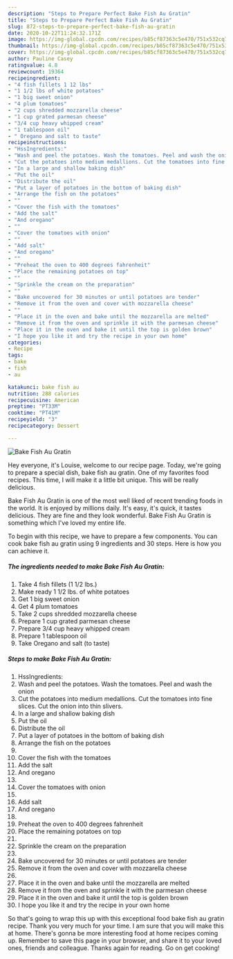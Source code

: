 ```yaml
---
description: "Steps to Prepare Perfect Bake Fish Au Gratin"
title: "Steps to Prepare Perfect Bake Fish Au Gratin"
slug: 872-steps-to-prepare-perfect-bake-fish-au-gratin
date: 2020-10-22T11:24:32.171Z
image: https://img-global.cpcdn.com/recipes/b85cf87363c5e470/751x532cq70/bake-fish-au-gratin-recipe-main-photo.jpg
thumbnail: https://img-global.cpcdn.com/recipes/b85cf87363c5e470/751x532cq70/bake-fish-au-gratin-recipe-main-photo.jpg
cover: https://img-global.cpcdn.com/recipes/b85cf87363c5e470/751x532cq70/bake-fish-au-gratin-recipe-main-photo.jpg
author: Pauline Casey
ratingvalue: 4.8
reviewcount: 19364
recipeingredient:
- "4 fish fillets 1 12 lbs"
- "1 1/2 lbs of white potatoes"
- "1 big sweet onion"
- "4 plum tomatoes"
- "2 cups shredded mozzarella cheese"
- "1 cup grated parmesan cheese"
- "3/4 cup heavy whipped cream"
- "1 tablespoon oil"
- " Oregano and salt to taste"
recipeinstructions:
- "HssIngredients:"
- "Wash and peel the potatoes. Wash the tomatoes. Peel and wash the onion"
- "Cut the potatoes into medium medallions. Cut the tomatoes into fine slices. Cut the onion into thin slivers."
- "In a large and shallow baking dish"
- "Put the oil"
- "Distribute the oil"
- "Put a layer of potatoes in the bottom of baking dish"
- "Arrange the fish on the potatoes"
- ""
- "Cover the fish with the tomatoes"
- "Add the salt"
- "And oregano"
- ""
- "Cover the tomatoes with onion"
- ""
- "Add salt"
- "And oregano"
- ""
- "Preheat the oven to 400 degrees fahrenheit"
- "Place the remaining potatoes on top"
- ""
- "Sprinkle the cream on the preparation"
- ""
- "Bake uncovered for 30 minutes or until potatoes are tender"
- "Remove it from the oven and cover with mozzarella cheese"
- ""
- "Place it in the oven and bake until the mozzarella are melted"
- "Remove it from the oven and sprinkle it with the parmesan cheese"
- "Place it in the oven and bake it until the top is golden brown"
- "I hope you like it and try the recipe in your own home"
categories:
- Recipe
tags:
- bake
- fish
- au

katakunci: bake fish au 
nutrition: 288 calories
recipecuisine: American
preptime: "PT33M"
cooktime: "PT41M"
recipeyield: "3"
recipecategory: Dessert

---
```



![Bake Fish Au Gratin](https://img-global.cpcdn.com/recipes/b85cf87363c5e470/751x532cq70/bake-fish-au-gratin-recipe-main-photo.jpg)

Hey everyone, it's Louise, welcome to our recipe page. Today, we're going to prepare a special dish, bake fish au gratin. One of my favorites food recipes. This time, I will make it a little bit unique. This will be really delicious.



Bake Fish Au Gratin is one of the most well liked of recent trending foods in the world. It is enjoyed by millions daily. It's easy, it's quick, it tastes delicious. They are fine and they look wonderful. Bake Fish Au Gratin is something which I've loved my entire life.


To begin with this recipe, we have to prepare a few components. You can cook bake fish au gratin using 9 ingredients and 30 steps. Here is how you can achieve it.

<!--inarticleads1-->

##### The ingredients needed to make Bake Fish Au Gratin:

1. Take 4 fish fillets (1 1/2 lbs.)
1. Make ready 1 1/2 lbs. of white potatoes
1. Get 1 big sweet onion
1. Get 4 plum tomatoes
1. Take 2 cups shredded mozzarella cheese
1. Prepare 1 cup grated parmesan cheese
1. Prepare 3/4 cup heavy whipped cream
1. Prepare 1 tablespoon oil
1. Take  Oregano and salt (to taste)




<!--inarticleads2-->

##### Steps to make Bake Fish Au Gratin:

1. HssIngredients:
1. Wash and peel the potatoes. Wash the tomatoes. Peel and wash the onion
1. Cut the potatoes into medium medallions. Cut the tomatoes into fine slices. Cut the onion into thin slivers.
1. In a large and shallow baking dish
1. Put the oil
1. Distribute the oil
1. Put a layer of potatoes in the bottom of baking dish
1. Arrange the fish on the potatoes
1. 
1. Cover the fish with the tomatoes
1. Add the salt
1. And oregano
1. 
1. Cover the tomatoes with onion
1. 
1. Add salt
1. And oregano
1. 
1. Preheat the oven to 400 degrees fahrenheit
1. Place the remaining potatoes on top
1. 
1. Sprinkle the cream on the preparation
1. 
1. Bake uncovered for 30 minutes or until potatoes are tender
1. Remove it from the oven and cover with mozzarella cheese
1. 
1. Place it in the oven and bake until the mozzarella are melted
1. Remove it from the oven and sprinkle it with the parmesan cheese
1. Place it in the oven and bake it until the top is golden brown
1. I hope you like it and try the recipe in your own home




So that's going to wrap this up with this exceptional food bake fish au gratin recipe. Thank you very much for your time. I am sure that you will make this at home. There's gonna be more interesting food at home recipes coming up. Remember to save this page in your browser, and share it to your loved ones, friends and colleague. Thanks again for reading. Go on get cooking!

